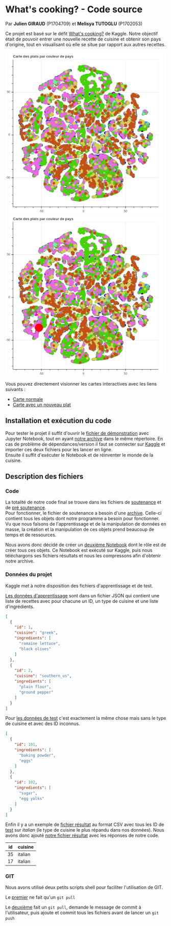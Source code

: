 # What's cooking? - Code source

Par **Julien GIRAUD** (P1704709) et **Melisya TUTOGLU** (P1702053)

Ce projet est basé sur le défit [What's cooking?](https://www.kaggle.com/c/whats-cooking/) de Kaggle. Notre objectif était de pouvoir entrer une nouvelle recette de cuisine et obtenir son pays d'origine, tout en visualisant où elle se situe par rapport aux autres recettes.

![Exemple de carte](Cartes/Carte_normale.png)
![Exemple de carte avec une nouvelle recette](Cartes/Carte_avec_un_nouveau_plat.png)

Vous pouvez directement visionner les cartes interactives avec les liens suivants :

- [Carte normale](https://juliengiraud.github.io/Projet-Informatique-L3/Cartes/Carte_normale.html)
- [Carte avec un nouveau plat](https://juliengiraud.github.io/Projet-Informatique-L3/Cartes/Carte_avec_un_nouveau_plat.html)

## Installation et exécution du code

Pour tester le projet il suffit d'ouvrir le [fichier de démonstration](Soutenance.ipynb) avec Jupyter Notebook, tout en ayant [notre archive](whats-cooking-data.zip) dans le même répertoire. En cas de problème de dépendances/version il faut se connecter sur [Kaggle](https://www.kaggle.com/) et importer ces deux fichiers pour les lancer en ligne.  
Ensuite il suffit d'exécuter le Notebook et de réinventer le monde de la cuisine.

## Description des fichiers

### Code

La totalité de notre code final se trouve dans les fichiers de [soutenance](Soutenance.ipynb) et de [pré soutenance](pre-soutenance.ipynb).  
Pour fonctionner, le fichier de soutenance a besoin d'une [archive](whats-cooking-data.zip). Celle-ci contient tous les objets dont notre programme a besoin pour fonctionner. Vu que nous faisons de l'apprentissage et de la manipulation de données en masse, la création et la manipulation de ces objets prend beaucoup de temps et de ressources.

Nous avons donc décidé de créer un [deuxième Notebook](pre-soutenance.ipynb) dont le rôle est de créer tous ces objets. Ce Notebook est exécuté sur Kaggle, puis nous téléchargons ses fichiers résultats et nous les compressons afin d'obtenir notre archive.

### Données du projet

Kaggle met à notre disposition des fichiers d'apprentissage et de test.

[Les données d'apprentissage](train.json) sont dans un fichier JSON qui contient une liste de recettes avec pour chacune un ID, un type de cuisine et une liste d'ingrédients.

```json
[
  {
    "id": 1,
    "cuisine": "greek",
    "ingredients": [
      "romaine lettuce",
      "black olives"
    ]
  },
  {
    "id": 2,
    "cuisine": "southern_us",
    "ingredients": [
      "plain flour",
      "ground pepper"
    ]
  }
]
```

Pour [les données de test](test.json) c'est exactement la même chose mais sans le type de cuisine et avec des ID inconnus.

```json
[
  {
    "id": 101,
    "ingredients": [
      "baking powder",
      "eggs"
    ]
  },
  {
    "id": 102,
    "ingredients": [
      "sugar",
      "egg yolks"
    ]
  }
]
```

Enfin il y a un exemple de [fichier résultat](sample_submission.csv) au format CSV avec tous les ID de [test](test.json) sur *italian* (le type de cuisine le plus répandu dans nos données). Nous avons donc ajouté [notre fichier résultat](submission.csv) avec les réponses de notre code.

| id | cuisine |
| -- | ------- |
| 35 | italian |
| 17 | italian |

### GIT

Nous avons utilisé deux petits scripts shell pour faciliter l'utilisation de GIT.

Le [premier](s_git_Start.sh) ne fait qu'un ```git pull```

Le [deuxième](q_git_Stop.sh) fait un ```git pull```, demande le message de commit à l'utilisateur, puis ajoute et commit tous les fichiers avant de lancer un ```git push```
